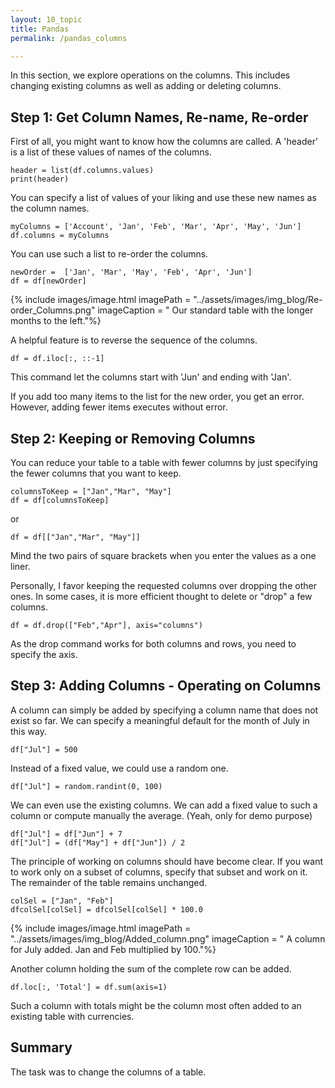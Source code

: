 ```yaml
---
layout: 10_topic
title: Pandas
permalink: /pandas_columns

---
```


In this section, we explore operations on the columns. This includes changing existing columns as well as adding or deleting columns.

## Step 1: Get Column Names, Re-name, Re-order

First of all, you might want to know how the columns are called.
A 'header' is a list of these values of names of the columns.

>
    header = list(df.columns.values)
    print(header)

You can specify a list of values of your liking and use these new names as the column names.

>
    myColumns = ['Account', 'Jan', 'Feb', 'Mar', 'Apr', 'May', 'Jun']
    df.columns = myColumns

You can use such a list to re-order the columns.
>
    newOrder =  ['Jan', 'Mar', 'May', 'Feb', 'Apr', 'Jun']
    df = df[newOrder]

{% include images/image.html imagePath = "../assets/images/img_blog/Re-order_Columns.png" imageCaption = "
Our standard table with the longer months to the left."%}

A helpful feature is to reverse the sequence of the columns. 
>
    df = df.iloc[:, ::-1]

This command let the columns start with 'Jun' and ending with 'Jan'.

If you add too many items to the list for the new order, you get an error. However, adding fewer items executes without error.


## Step 2: Keeping or Removing Columns

You can reduce your table to a table with fewer columns by just specifying the fewer columns that you want to keep.

>
    columnsToKeep = ["Jan","Mar", "May"]
    df = df[columnsToKeep]
or
>
    df = df[["Jan","Mar", "May"]]

Mind the two pairs of square brackets when you enter the values as a one liner.

Personally, I favor keeping the requested columns over dropping the other ones. In some cases, it is more efficient thought to delete or "drop" a few columns.

>
    df = df.drop(["Feb","Apr"], axis="columns")

As the drop command works for both columns and rows, you need to specify the axis.

## Step 3: Adding Columns - Operating on Columns

A column can simply be added by specifying a column name that does not exist so far.
We can specify a meaningful default for the month of July in this way.

>
    df["Jul"] = 500

Instead of a fixed value, we could use a random one.
>
    df["Jul"] = random.randint(0, 100)

We can even use the existing columns. We can add a fixed value to such a column or compute manually the average. (Yeah, only for demo purpose)
>
    df["Jul"] = df["Jun"] + 7 
    df["Jul"] = (df["May"] + df["Jun"]) / 2

The principle of working on columns should have become clear.
If you want to work only on a subset of columns, specify that subset and work on it. The remainder of the table remains unchanged.
>
    colSel = ["Jan", "Feb"]
    dfcolSel[colSel] = dfcolSel[colSel] * 100.0

{% include images/image.html imagePath = "../assets/images/img_blog/Added_column.png" imageCaption = "
A column for July added. Jan and Feb multiplied by 100."%}

Another column holding the sum of the complete row can be added.

>
    df.loc[:, 'Total'] = df.sum(axis=1) 

Such a column with totals might be the column most often added to an existing table with currencies.

## Summary

The task was to change the columns of a table.
